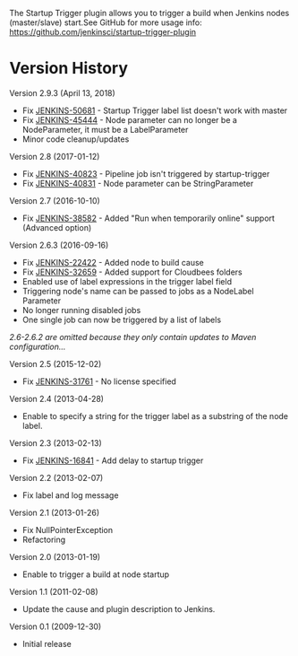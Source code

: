 The Startup Trigger plugin allows you to trigger a build when Jenkins
nodes (master/slave) start.See GitHub for more usage info:
<https://github.com/jenkinsci/startup-trigger-plugin>

# Version History

Version 2.9.3 (April 13, 2018)

-   Fix
    [JENKINS-50681](https://issues.jenkins-ci.org/browse/JENKINS-50681) -
    Startup Trigger label list doesn't work with master
-   Fix
    [JENKINS-45444](https://issues.jenkins-ci.org/browse/JENKINS-45444) -
    Node parameter can no longer be a NodeParameter, it must be a
    LabelParameter
-   Minor code cleanup/updates

Version 2.8 (2017-01-12)

-   Fix
    [JENKINS-40823](https://issues.jenkins-ci.org/browse/JENKINS-40823) -
    Pipeline job isn't triggered by startup-trigger
-   Fix
    [JENKINS-40831](https://issues.jenkins-ci.org/browse/JENKINS-40831) -
    Node parameter can be StringParameter

Version 2.7 (2016-10-10)

-   Fix
    [JENKINS-38582](https://issues.jenkins-ci.org/browse/JENKINS-38582) -
    Added "Run when temporarily online" support (Advanced option)

Version 2.6.3 (2016-09-16)

-   Fix
    [JENKINS-22422](https://issues.jenkins-ci.org/browse/JENKINS-22422) -
    Added node to build cause
-   Fix
    [JENKINS-32659](https://issues.jenkins-ci.org/browse/JENKINS-32659) -
    Added support for Cloudbees folders
-   Enabled use of label expressions in the trigger label field
-   Triggering node's name can be passed to jobs as a NodeLabel
    Parameter
-   No longer running disabled jobs
-   One single job can now be triggered by a list of labels

*2.6-2.6.2 are omitted because they only contain updates to Maven
configuration...*

Version 2.5 (2015-12-02)

-   Fix
    [JENKINS-31761](https://issues.jenkins-ci.org/browse/JENKINS-31761) -
    No license specified

Version 2.4 (2013-04-28)

-   Enable to specify a string for the trigger label as a substring of
    the node label.

Version 2.3 (2013-02-13)

-   Fix
    [JENKINS-16841](https://issues.jenkins-ci.org/browse/JENKINS-16841) -
    Add delay to startup trigger

Version 2.2 (2013-02-07)

-   Fix label and log message

Version 2.1 (2013-01-26)

-   Fix NullPointerException
-   Refactoring

Version 2.0 (2013-01-19)

-   Enable to trigger a build at node startup

Version 1.1 (2011-02-08)

-   Update the cause and plugin description to Jenkins.

Version 0.1 (2009-12-30)

-   Initial release
